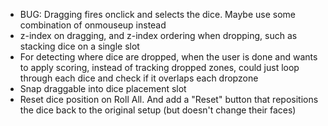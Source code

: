 - BUG: Dragging fires onclick and selects the dice. Maybe use some combination of onmouseup instead
- z-index on dragging, and z-index ordering when dropping, such as stacking dice on a single slot
- For detecting where dice are dropped, when the user is done and wants to apply scoring, instead of tracking dropped zones, could just loop through each dice and check if it overlaps each dropzone
- Snap draggable into dice placement slot
- Reset dice position on Roll All. And add a "Reset" button that repositions the dice back to the original setup (but doesn't change their faces)
